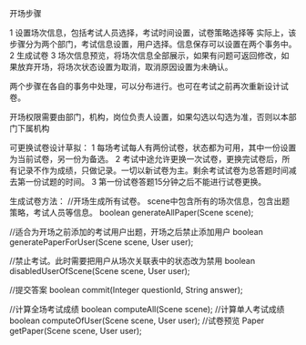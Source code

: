 开场步骤

1 设置场次信息，包括考试人员选择，考试时间设置，试卷策略选择等
    实际上，该步骤分为两个部门，考试信息设置，用户选择。信息保存可以设置在两个事务中。
2 生成试卷
3 场次信息预览，将场次信息全部展示，如果有问题可返回修改，如果放弃开场，将场次状态设置为取消，取消原因设置为未确认。

两个步骤在各自的事务中处理，可以分布进行。也可在考试之前再次重新设计试卷。


开场权限需要由部门，机构，岗位负责人设置，如果勾选以勾选为准，否则以本部门下属机构



可更换试卷设计草拟：
1 每场考试每人有两份试卷，状态都为可用，其中一份设置为当前试卷，另一份为备选。
2 考试中途允许更换一次试卷，更换完试卷后，所有记录不作为成绩，只做记录。一切以新试卷为主。剩余考试试卷为总答题时间减去第一份试题的时间。
3 第一份试卷答题15分钟之后不能进行试卷更换。






生成试卷方法：
//开场生成所有试卷。 scene中包含所有的场次信息，包含出题策略，考试人员等信息。
boolean generateAllPaper(Scene scene);

//适合为开场之前添加的考试用户出题，开场之后禁止添加用户
boolean generatePaperForUser(Scene scene, User user);

//禁止考试。此时需要把用户从场次关联表中的状态改为禁用
boolean disabledUserOfScene(Scene scene, User user);



//提交答案
boolean commit(Integer questionId, String answer);

//计算全场考试成绩
boolean computeAll(Scene scene);
//计算单人考试成绩
boolean computeOfUser(Scene scene, User user);
//试卷预览
Paper getPaper(Scene scene, User user);





